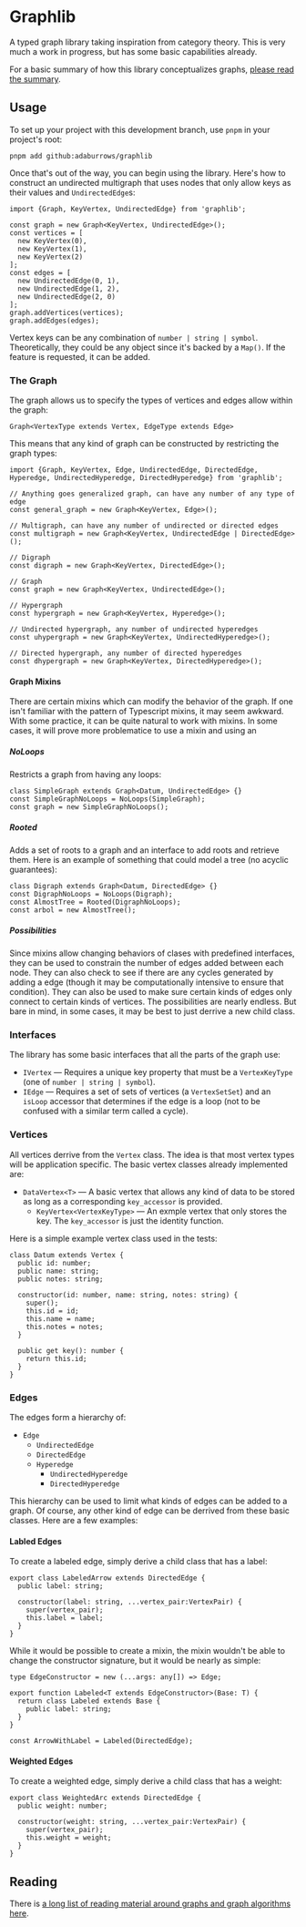 # Graphlib

A typed graph library taking inspiration from category theory. This is very much
a work in progress, but has some basic capabilities already.

For a basic summary of how this library conceptualizes graphs, [please read the summary](docs/summary.md).

## Usage

To set up your project with this development branch, use `pnpm` in your project's root:

```
pnpm add github:adaburrows/graphlib
```

Once that's out of the way, you can begin using the library. Here's how to
construct an undirected multigraph that uses nodes that only allow keys as
their values and `UndirectedEdge`s:

```
import {Graph, KeyVertex, UndirectedEdge} from 'graphlib';

const graph = new Graph<KeyVertex, UndirectedEdge>();
const vertices = [
  new KeyVertex(0),
  new KeyVertex(1),
  new KeyVertex(2)
];
const edges = [
  new UndirectedEdge(0, 1),
  new UndirectedEdge(1, 2),
  new UndirectedEdge(2, 0)
];
graph.addVertices(vertices);
graph.addEdges(edges);
```

Vertex keys can be any combination of `number | string | symbol`. Theoretically,
they could be any object since it's backed by a `Map()`. If the feature is
requested, it can be added.

### The Graph

The graph allows us to specify the types of vertices and edges allow within the
graph:

```
Graph<VertexType extends Vertex, EdgeType extends Edge>
```

This means that any kind of graph can be constructed by restricting the graph
types:

```
import {Graph, KeyVertex, Edge, UndirectedEdge, DirectedEdge, Hyperedge, UndirectedHyperedge, DirectedHyperedge} from 'graphlib';

// Anything goes generalized graph, can have any number of any type of edge
const general_graph = new Graph<KeyVertex, Edge>();

// Multigraph, can have any number of undirected or directed edges
const multigraph = new Graph<KeyVertex, UndirectedEdge | DirectedEdge>();

// Digraph
const digraph = new Graph<KeyVertex, DirectedEdge>();

// Graph
const graph = new Graph<KeyVertex, UndirectedEdge>();

// Hypergraph
const hypergraph = new Graph<KeyVertex, Hyperedge>();

// Undirected hypergraph, any number of undirected hyperedges
const uhypergraph = new Graph<KeyVertex, UndirectedHyperedge>();

// Directed hypergraph, any number of directed hyperedges
const dhypergraph = new Graph<KeyVertex, DirectedHyperedge>();
```

#### Graph Mixins

There are certain mixins which can modify the behavior of the graph. If one isn't
familiar with the pattern of Typescript mixins, it may seem awkward. With some
practice, it can be quite natural to work with mixins. In some cases, it will
prove more problematice to use a mixin and using an 

##### NoLoops

Restricts a graph from having any loops:

```
class SimpleGraph extends Graph<Datum, UndirectedEdge> {}
const SimpleGraphNoLoops = NoLoops(SimpleGraph);
const graph = new SimpleGraphNoLoops();
```

##### Rooted

Adds a set of roots to a graph and an interface to add roots and retrieve them.
Here is an example of something that could model a tree (no acyclic guarantees):

```
class Digraph extends Graph<Datum, DirectedEdge> {}
const DigraphNoLoops = NoLoops(Digraph);
const AlmostTree = Rooted(DigraphNoLoops);
const arbol = new AlmostTree();
```

##### Possibilities

Since mixins allow changing behaviors of clases with predefined interfaces, they
can be used to constrain the number of edges added between each node. They can
also check to see if there are any cycles generated by adding a edge (though it
may be computationally intensive to ensure that condition). They can also be used
to make sure certain kinds of edges only connect to certain kinds of vertices.
The possibilities are nearly endless. But bare in mind, in some cases, it may be
best to just derrive a new child class.

### Interfaces

The library has some basic interfaces that all the parts of the graph use:

* `IVertex` &mdash; Requires a unique key property that must be a `VertexKeyType`
(one of `number | string | symbol`).
* `IEdge` &mdash; Requires a set of sets of vertices (a `VertexSetSet`) and an
`isLoop` accessor that determines if the edge is a loop (not to be confused with
a similar term called a cycle).

### Vertices

All vertices derrive from the `Vertex` class. The idea is that most vertex types
will be application specific. The basic vertex classes already implemented are:

* `DataVertex<T>` &mdash; A basic vertex that allows any kind of data to be stored
as long as a corresponding `key_accessor` is provided.
  * `KeyVertex<VertexKeyType>` &mdash; An exmple vertex that only stores the key.
  The `key_accessor` is just the identity function.

Here is a simple example vertex class used in the tests:

```
class Datum extends Vertex {
  public id: number;
  public name: string;
  public notes: string;

  constructor(id: number, name: string, notes: string) {
    super();
    this.id = id;
    this.name = name;
    this.notes = notes;
  }

  public get key(): number {
    return this.id;
  }
}
```

### Edges

The edges form a hierarchy of:

* `Edge`
  * `UndirectedEdge`
  * `DirectedEdge`
  * `Hyperedge`
    * `UndirectedHyperedge`
    * `DirectedHyperedge`

This hierarchy can be used to limit what kinds of edges can be added to a graph.
Of course, any other kind of edge can be derrived from these basic classes. Here
are a few examples:

#### Labled Edges

To create a labeled edge, simply derive a child class that has a label:

```
export class LabeledArrow extends DirectedEdge {
  public label: string;

  constructor(label: string, ...vertex_pair:VertexPair) {
    super(vertex_pair);
    this.label = label;
  }
}
```

While it would be possible to create a mixin, the mixin wouldn't be able to change
the constructor signature, but it would be nearly as simple:

```
type EdgeConstructor = new (...args: any[]) => Edge;

export function Labeled<T extends EdgeConstructor>(Base: T) {
  return class Labeled extends Base {
    public label: string;
  }
}

const ArrowWithLabel = Labeled(DirectedEdge);
```

#### Weighted Edges

To create a weighted edge, simply derive a child class that has a weight:

```
export class WeightedArc extends DirectedEdge {
  public weight: number;

  constructor(weight: string, ...vertex_pair:VertexPair) {
    super(vertex_pair);
    this.weight = weight;
  }
}
```

## Reading

There is [a long list of reading material around graphs and graph algorithms here](docs/reading.md).